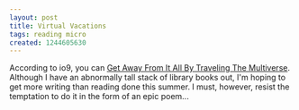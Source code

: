 ```yaml
---
layout: post
title: Virtual Vacations
tags: reading micro
created: 1244605630
---
```

According to io9, you can [Get Away From It All By Traveling The Multiverse](http://io9.com/5279353/get-away-from-it-all-by-traveling-the-multiverse).  Although I have an abnormally tall stack of library books out, I'm hoping to get more writing than reading done this summer.  I must, however, resist the temptation to do it in the form of an epic poem...
